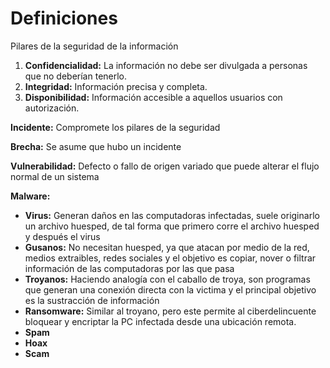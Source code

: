 # Definiciones

Pilares de la seguridad de la información
1. **Confidencialidad:** La información no debe ser divulgada a personas que no deberían tenerlo.
2. **Integridad:** Información precisa y completa.
3. **Disponibilidad:** Información accesible a aquellos usuarios con autorización.

**Incidente:** Compromete los pilares de la seguridad

**Brecha:** Se asume que hubo un incidente

**Vulnerabilidad:** Defecto o fallo de origen variado que puede alterar el flujo normal de un sistema

**Malware:** 
- **Virus:** Generan daños en las computadoras infectadas, suele originarlo un archivo huesped, de tal forma que primero corre el archivo huesped y después el virus
- **Gusanos:** No necesitan huesped, ya que atacan por medio de la red, medios extraibles, redes sociales y el objetivo es copiar, nover o filtrar información de las computadoras por las que pasa
- **Troyanos:** Haciendo analogía con el caballo de troya, son programas que generan una conexión directa con la victima y el principal objetivo es la sustracción de información
- **Ransomware:** Similar al troyano, pero este permite al ciberdelincuente bloquear y encriptar la PC infectada desde una ubicación remota.
- **Spam**
- **Hoax**
- **Scam**